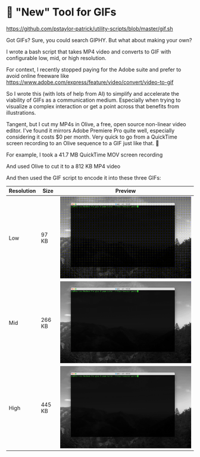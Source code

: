 # 🎨 "New" Tool for GIFs 
https://github.com/pstaylor-patrick/utility-scripts/blob/master/gif.sh

Got GIFs? Sure, you could search GIPHY. But what about making your own?

I wrote a bash script that takes MP4 video and converts to GIF with configurable low, mid, or high resolution.

For context, I recently stopped paying for the Adobe suite and prefer to avoid online freeware like https://www.adobe.com/express/feature/video/convert/video-to-gif

So I wrote this (with lots of help from AI) to simplify and accelerate the viability of GIFs as a communication medium. Especially when trying to visualize a complex interaction or get a point across that benefits from illustrations.

Tangent, but I cut my MP4s in Olive, a free, open source non-linear video editor. I've found it mirrors Adobe Premiere Pro quite well, especially considering it costs $0 per month. Very quick to go from a QuickTime screen recording to an Olive sequence to a GIF just like that. 🫰

For example, I took a 41.7 MB QuickTime MOV screen recording

And used Olive to cut it to a 812 KB MP4 video

And then used the GIF script to encode it into these three GIFs:

| Resolution | Size  | Preview |
|------------|-------|---------|
| Low        | 97 KB | ![Low Resolution GIF](./gif/12c8488%20low.gif) |
| Mid        | 266 KB| ![Mid Resolution GIF](./gif/12c8488%20mid.gif) |
| High       | 445 KB| ![High Resolution GIF](./gif/12c8488%20high.gif) |
